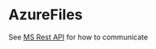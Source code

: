 # AzureFiles
See [MS Rest API](https://docs.microsoft.com/en-us/rest/api/storageservices/file-service-rest-api) for how to communicate 
